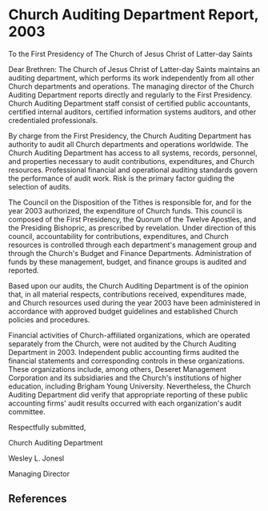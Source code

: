 # Church Auditing Department Report, 2003

To the First Presidency of The Church of Jesus Christ of Latter-day Saints

Dear Brethren: The Church of Jesus Christ of Latter-day Saints maintains an
auditing department, which performs its work independently from all other
Church departments and operations. The managing director of the Church
Auditing Department reports directly and regularly to the First Presidency.
Church Auditing Department staff consist of certified public accountants,
certified internal auditors, certified information systems auditors, and other
credentialed professionals.

By charge from the First Presidency, the Church Auditing Department has
authority to audit all Church departments and operations worldwide. The Church
Auditing Department has access to all systems, records, personnel, and
properties necessary to audit contributions, expenditures, and Church
resources. Professional financial and operational auditing standards govern
the performance of audit work. Risk is the primary factor guiding the
selection of audits.

The Council on the Disposition of the Tithes is responsible for, and for the
year 2003 authorized, the expenditure of Church funds. This council is
composed of the First Presidency, the Quorum of the Twelve Apostles, and the
Presiding Bishopric, as prescribed by revelation. Under direction of this
council, accountability for contributions, expenditures, and Church resources
is controlled through each department's management group and through the
Church's Budget and Finance Departments. Administration of funds by these
management, budget, and finance groups is audited and reported.

Based upon our audits, the Church Auditing Department is of the opinion that,
in all material respects, contributions received, expenditures made, and
Church resources used during the year 2003 have been administered in
accordance with approved budget guidelines and established Church policies and
procedures.

Financial activities of Church-affiliated organizations, which are operated
separately from the Church, were not audited by the Church Auditing Department
in 2003. Independent public accounting firms audited the financial statements
and corresponding controls in these organizations. These organizations
include, among others, Deseret Management Corporation and its subsidiaries and
the Church's institutions of higher education, including Brigham Young
University. Nevertheless, the Church Auditing Department did verify that
appropriate reporting of these public accounting firms' audit results occurred
with each organization's audit committee.

Respectfully submitted,

Church Auditing Department

Wesley L. Jonesl

Managing Director

## References

